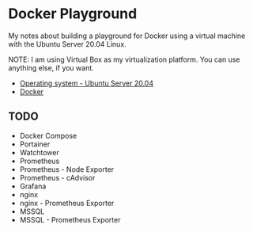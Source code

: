 # Docker Playground

My notes about building a playground for Docker using a virtual machine with the Ubuntu Server 20.04 Linux.

NOTE: I am using Virtual Box as my virtualization platform. You can use anything else, if you want. 

- [Operating system - Ubuntu Server 20.04](docs/os.md)
- [Docker](docs/docker.md)

## TODO

* Docker Compose
* Portainer
* Watchtower
* Prometheus
* Prometheus - Node Exporter
* Prometheus - cAdvisor
* Grafana
* nginx
* nginx - Prometheus Exporter
* MSSQL
* MSSQL - Prometheus Exporter